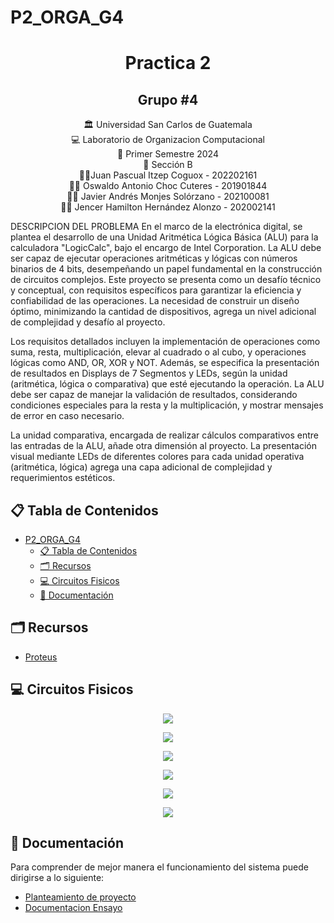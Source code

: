# P2_ORGA_G4
<h1 align="center">Practica 2</h1>
<h2 align="center">Grupo #4</h2>

<div align="center"> 🏛 Universidad San Carlos de Guatemala</div>
<div align="center">
💻 Laboratorio de Organizacion Computacional 
</div>
<div align="center"> 📆 Primer Semestre 2024</div>
<div align="center">🏫​ Sección B</div>
<div align="center">
🙍‍♂️Juan Pascual Itzep Coguox - 202202161
</div>
<div align="center">
🙍‍♂️ Oswaldo Antonio Choc Cuteres - 201901844
</div>

<div align="center">
🙍‍♂️ Javier Andrés Monjes Solórzano -  202100081
</div>


<div align="center">
🙍‍♂️ Jencer Hamilton Hernández Alonzo - 202002141
</div>

DESCRIPCION DEL PROBLEMA
En el marco de la electrónica digital, se plantea el desarrollo de una Unidad Aritmética Lógica Básica (ALU) para la calculadora "LogicCalc", bajo el encargo de Intel Corporation. La ALU debe ser capaz de ejecutar operaciones aritméticas y lógicas con números binarios de 4 bits, desempeñando un papel fundamental en la construcción de circuitos complejos. Este proyecto se presenta como un desafío técnico y conceptual, con requisitos específicos para garantizar la eficiencia y confiabilidad de las operaciones. La necesidad de construir un diseño óptimo, minimizando la cantidad de dispositivos, agrega un nivel adicional de complejidad y desafío al proyecto.

Los requisitos detallados incluyen la implementación de operaciones como suma, resta, multiplicación, elevar al cuadrado o al cubo, y operaciones lógicas como AND, OR, XOR y NOT. Además, se especifica la presentación de resultados en Displays de 7 Segmentos y LEDs, según la unidad (aritmética, lógica o comparativa) que esté ejecutando la operación. La ALU debe ser capaz de manejar la validación de resultados, considerando condiciones especiales para la resta y la multiplicación, y mostrar mensajes de error en caso necesario.

La unidad comparativa, encargada de realizar cálculos comparativos entre las entradas de la ALU, añade otra dimensión al proyecto. La presentación visual mediante LEDs de diferentes colores para cada unidad operativa (aritmética, lógica) agrega una capa adicional de complejidad y requerimientos estéticos.

## 📋 Tabla de Contenidos

- [P2\_ORGA\_G4](#p2_orga_g4)
  - [📋 Tabla de Contenidos](#-tabla-de-contenidos)
  - [🗂 Recursos](#-recursos)
  - [💻 Circuitos Fisicos](#-circuitos-fisicos)
  - [📖 Documentación](#-documentación)


<!-- Requerimientos -->

## 🗂 Recursos
<ul>
  <li><a href="https://www.electroallweb.com/index.php/2022/07/18/descargar-proteus-8-13-sp0-gratis/">Proteus</a></li>
</ul>

## 💻 Circuitos Fisicos

<p align="center">
    <img src="IMG\Proyecto nuevo.jpg">
</p> 

<p align="center">
    <img src="IMG\Proyecto nuevo (1).jpg">
</p>

<p align="center">
    <img src="IMG\Proyecto nuevo (2).jpg">
</p>

<p align="center">
    <img src="IMG\Proyecto nuevo (3).jpg">
</p>

<p align="center">
    <img src="IMG\Proyecto nuevo (4).jpg">
</p>

<p align="center">
    <img src="IMG\Proyecto nuevo (5).jpg">
</p>



## 📖 Documentación
Para comprender de mejor manera el funcionamiento del sistema puede dirigirse a lo siguiente:
    <ul>
       <li><a href="[https://github.com/javieer24/IPC2_Proyecto2Diciembre_-Grupo8/blob/main/Documentacion/Proyecto%202%20-%20IPC2.pdf](https://github.com/javieer24/P2_ORGA_G4/blob/main/Documentaci%C3%B3n/P2_ORGA.pdf)">Planteamiento de proyecto</a></li>
        <li><a href="[https://github.com/javieer24/IPC2_Proyecto2Diciembre_-Grupo8/blob/pruebasDB/Documentacion/Documentacion.pdf](https://github.com/javieer24/P2_ORGA_G4/blob/main/Documentaci%C3%B3n/P2_ORGA_G4.pdf)" target="_blank">Documentacion Ensayo</a></li>
    </ul>

